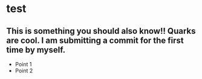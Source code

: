 # test

## This is something you should also know!! Quarks are cool. I am submitting a commit for the first time by myself.

* Point 1
* Point 2
